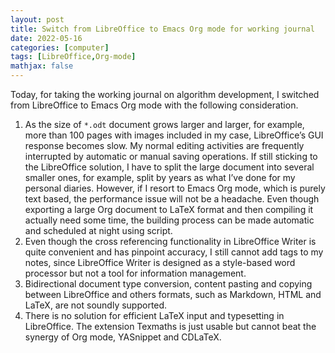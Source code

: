 ```yaml
---
layout: post
title: Switch from LibreOffice to Emacs Org mode for working journal
date: 2022-05-16
categories: [computer]
tags: [LibreOffice,Org-mode]
mathjax: false
---
```


Today, for taking the working journal on algorithm development, I switched from LibreOffice to Emacs Org mode with the following consideration.

1.  As the size of `*.odt` document grows larger and larger, for example, more than 100 pages with images included in my case, LibreOffice&rsquo;s GUI response becomes slow. My normal editing activities are frequently interrupted by automatic or manual saving operations. If still sticking to the LibreOffice solution, I have to split the large document into several smaller ones, for example, split by years as what I&rsquo;ve done for my personal diaries. However, if I resort to Emacs Org mode, which is purely text based, the performance issue will not be a headache. Even though exporting a large Org document to LaTeX format and then compiling it actually need some time, the building process can be made automatic and scheduled at night using script.
2.  Even though the cross referencing functionality in LibreOffice Writer is quite convenient and has pinpoint accuracy, I still cannot add tags to my notes, since LibreOffice Writer is designed as a style-based word processor but not a tool for information management.
3.  Bidirectional document type conversion, content pasting and copying between LibreOffice and others formats, such as Markdown, HTML and LaTeX, are not soundly supported.
4.  There is no solution for efficient LaTeX input and typesetting in LibreOffice. The extension Texmaths is just usable but cannot beat the synergy of Org mode, YASnippet and CDLaTeX.

